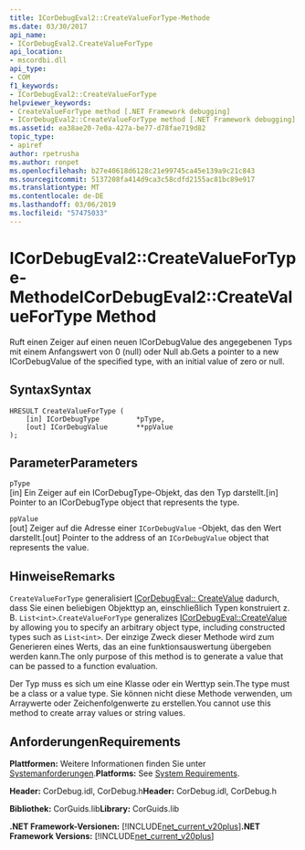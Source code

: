 ```yaml
---
title: ICorDebugEval2::CreateValueForType-Methode
ms.date: 03/30/2017
api_name:
- ICorDebugEval2.CreateValueForType
api_location:
- mscordbi.dll
api_type:
- COM
f1_keywords:
- ICorDebugEval2::CreateValueForType
helpviewer_keywords:
- CreateValueForType method [.NET Framework debugging]
- ICorDebugEval2::CreateValueForType method [.NET Framework debugging]
ms.assetid: ea38ae20-7e0a-427a-be77-d78fae719d82
topic_type:
- apiref
author: rpetrusha
ms.author: ronpet
ms.openlocfilehash: b27e40618d6128c21e99745ca45e139a9c21c843
ms.sourcegitcommit: 5137208fa414d9ca3c58cdfd2155ac81bc89e917
ms.translationtype: MT
ms.contentlocale: de-DE
ms.lasthandoff: 03/06/2019
ms.locfileid: "57475033"
---
```

# <a name="icordebugeval2createvaluefortype-method"></a><span data-ttu-id="97c99-102">ICorDebugEval2::CreateValueForType-Methode</span><span class="sxs-lookup"><span data-stu-id="97c99-102">ICorDebugEval2::CreateValueForType Method</span></span>
<span data-ttu-id="97c99-103">Ruft einen Zeiger auf einen neuen ICorDebugValue des angegebenen Typs mit einem Anfangswert von 0 (null) oder Null ab.</span><span class="sxs-lookup"><span data-stu-id="97c99-103">Gets a pointer to a new ICorDebugValue of the specified type, with an initial value of zero or null.</span></span>  
  
## <a name="syntax"></a><span data-ttu-id="97c99-104">Syntax</span><span class="sxs-lookup"><span data-stu-id="97c99-104">Syntax</span></span>  
  
```  
HRESULT CreateValueForType (  
    [in] ICorDebugType         *pType,  
    [out] ICorDebugValue       **ppValue  
);  
```  
  
## <a name="parameters"></a><span data-ttu-id="97c99-105">Parameter</span><span class="sxs-lookup"><span data-stu-id="97c99-105">Parameters</span></span>  
 `pType`  
 <span data-ttu-id="97c99-106">[in] Ein Zeiger auf ein ICorDebugType-Objekt, das den Typ darstellt.</span><span class="sxs-lookup"><span data-stu-id="97c99-106">[in] Pointer to an ICorDebugType object that represents the type.</span></span>  
  
 `ppValue`  
 <span data-ttu-id="97c99-107">[out] Zeiger auf die Adresse einer `ICorDebugValue` -Objekt, das den Wert darstellt.</span><span class="sxs-lookup"><span data-stu-id="97c99-107">[out] Pointer to the address of an `ICorDebugValue` object that represents the value.</span></span>  
  
## <a name="remarks"></a><span data-ttu-id="97c99-108">Hinweise</span><span class="sxs-lookup"><span data-stu-id="97c99-108">Remarks</span></span>  
 <span data-ttu-id="97c99-109">`CreateValueForType` generalisiert [ICorDebugEval:: CreateValue](../../../../docs/framework/unmanaged-api/debugging/icordebugeval-createvalue-method.md) dadurch, dass Sie einen beliebigen Objekttyp an, einschließlich Typen konstruiert z. B. `List<int>`.</span><span class="sxs-lookup"><span data-stu-id="97c99-109">`CreateValueForType` generalizes [ICorDebugEval::CreateValue](../../../../docs/framework/unmanaged-api/debugging/icordebugeval-createvalue-method.md) by allowing you to specify an arbitrary object type, including constructed types such as `List<int>`.</span></span> <span data-ttu-id="97c99-110">Der einzige Zweck dieser Methode wird zum Generieren eines Werts, das an eine funktionsauswertung übergeben werden kann.</span><span class="sxs-lookup"><span data-stu-id="97c99-110">The only purpose of this method is to generate a value that can be passed to a function evaluation.</span></span>  
  
 <span data-ttu-id="97c99-111">Der Typ muss es sich um eine Klasse oder ein Werttyp sein.</span><span class="sxs-lookup"><span data-stu-id="97c99-111">The type must be a class or a value type.</span></span> <span data-ttu-id="97c99-112">Sie können nicht diese Methode verwenden, um Arraywerte oder Zeichenfolgenwerte zu erstellen.</span><span class="sxs-lookup"><span data-stu-id="97c99-112">You cannot use this method to create array values or string values.</span></span>  
  
## <a name="requirements"></a><span data-ttu-id="97c99-113">Anforderungen</span><span class="sxs-lookup"><span data-stu-id="97c99-113">Requirements</span></span>  
 <span data-ttu-id="97c99-114">**Plattformen:** Weitere Informationen finden Sie unter [Systemanforderungen](../../../../docs/framework/get-started/system-requirements.md).</span><span class="sxs-lookup"><span data-stu-id="97c99-114">**Platforms:** See [System Requirements](../../../../docs/framework/get-started/system-requirements.md).</span></span>  
  
 <span data-ttu-id="97c99-115">**Header:** CorDebug.idl, CorDebug.h</span><span class="sxs-lookup"><span data-stu-id="97c99-115">**Header:** CorDebug.idl, CorDebug.h</span></span>  
  
 <span data-ttu-id="97c99-116">**Bibliothek:** CorGuids.lib</span><span class="sxs-lookup"><span data-stu-id="97c99-116">**Library:** CorGuids.lib</span></span>  
  
 <span data-ttu-id="97c99-117">**.NET Framework-Versionen:** [!INCLUDE[net_current_v20plus](../../../../includes/net-current-v20plus-md.md)]</span><span class="sxs-lookup"><span data-stu-id="97c99-117">**.NET Framework Versions:** [!INCLUDE[net_current_v20plus](../../../../includes/net-current-v20plus-md.md)]</span></span>
